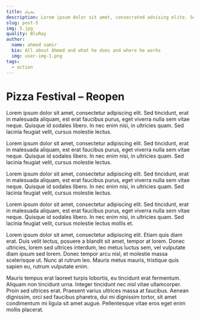 ```yaml
---
title: بحبك
description: Lorem ipsum dolor sit amet, consecrated advising elite. Sed incident, erat in malady aliquot, est erat faucets purus egret vivre null sem vitae deque.
slug: post-5
img: 5.jpg
quality: BluRay
author:
  name: ahmed samir
  bio: All about Ahmed and what he does and where he works
  img: user-img-1.png
tags:
  - action
---
```


# Pizza Festival – Reopen

Lorem ipsum dolor sit amet, consectetur adipiscing elit. Sed tincidunt, erat in malesuada aliquam,
est erat faucibus purus, eget viverra nulla sem vitae neque. Quisque id sodales libero. In nec enim nisi,
in ultricies quam. Sed lacinia feugiat velit, cursus molestie lectus.

Lorem ipsum dolor sit amet, consectetur adipiscing elit. Sed tincidunt,
erat in malesuada aliquam, est erat faucibus purus, eget viverra nulla sem vitae neque.
Quisque id sodales libero. In nec enim nisi, in ultricies quam. Sed lacinia feugiat velit,
cursus molestie lectus.


Lorem ipsum dolor sit amet, consectetur adipiscing elit. Sed tincidunt,
erat in malesuada aliquam, est erat faucibus purus, eget viverra nulla sem vitae neque.
Quisque id sodales libero. In nec enim nisi, in ultricies quam. Sed lacinia feugiat velit, cursus molestie lectus.


Lorem ipsum dolor sit amet, consectetur adipiscing elit. Sed tincidunt, erat in malesuada aliquam, est erat faucibus purus, eget viverra nulla sem vitae neque. Quisque id sodales libero. In nec enim nisi, in ultricies quam. Sed lacinia feugiat velit, cursus molestie lectus mollis et.

Lorem ipsum dolor sit amet, consectetur adipiscing elit. Etiam quis diam erat. Duis velit lectus, posuere a blandit sit amet, tempor at lorem. Donec ultricies, lorem sed ultrices interdum, leo metus luctus sem, vel vulputate diam ipsum sed lorem. Donec tempor arcu nisl, et molestie massa scelerisque ut. Nunc at rutrum leo. Mauris metus mauris, tristique quis sapien eu, rutrum vulputate enim.

Mauris tempus erat laoreet turpis lobortis, eu tincidunt erat fermentum. Aliquam non tincidunt urna. Integer tincidunt nec nisl vitae ullamcorper. Proin sed ultrices erat. Praesent varius ultrices massa at faucibus. Aenean dignissim, orci sed faucibus pharetra, dui mi dignissim tortor, sit amet condimentum mi ligula sit amet augue. Pellentesque vitae eros eget enim mollis placerat.




